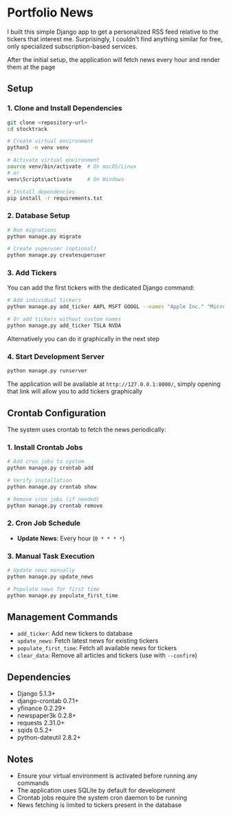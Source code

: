 # Portfolio News

I built this simple Django app to get a personalized RSS feed relative to the tickers that interest me.
Surprisingly, I couldn't find anything similar for free, only specialized subscription-based services.

After the initial setup, the application will fetch news every hour and render them at the page 

## Setup

### 1. Clone and Install Dependencies
```bash
git clone <repository-url>
cd stocktrack

# Create virtual environment
python3 -m venv venv

# Activate virtual environment
source venv/bin/activate  # On macOS/Linux
# or
venv\Scripts\activate     # On Windows

# Install dependencies
pip install -r requirements.txt
```

### 2. Database Setup
```bash
# Run migrations
python manage.py migrate

# Create superuser (optional)
python manage.py createsuperuser
```

### 3. Add Tickers
You can add the first tickers with the dedicated Django command:

```bash
# Add individual tickers
python manage.py add_ticker AAPL MSFT GOOGL --names "Apple Inc." "Microsoft Corporation" "Alphabet Inc."

# Or add tickers without custom names
python manage.py add_ticker TSLA NVDA
```

Alternatively you can do it graphically in the next step

### 4. Start Development Server
```bash
python manage.py runserver
```

The application will be available at `http://127.0.0.1:8000/`, simply opening that link will allow you to add tickers graphically

## Crontab Configuration
The system uses crontab to fetch the news periodically:

### 1. Install Crontab Jobs
```bash
# Add cron jobs to system
python manage.py crontab add

# Verify installation
python manage.py crontab show

# Remove cron jobs (if needed)
python manage.py crontab remove
```

### 2. Cron Job Schedule
- **Update News**: Every hour (`0 * * * *`)

### 3. Manual Task Execution
```bash
# Update news manually
python manage.py update_news

# Populate news for first time
python manage.py populate_first_time
```

## Management Commands

- `add_ticker`: Add new tickers to database
- `update_news`: Fetch latest news for existing tickers
- `populate_first_time`: Fetch all available news for tickers
- `clear_data`: Remove all articles and tickers (use with `--confirm`)


## Dependencies

- Django 5.1.3+
- django-crontab 0.7.1+
- yfinance 0.2.29+
- newspaper3k 0.2.8+
- requests 2.31.0+
- sqids 0.5.2+
- python-dateutil 2.8.2+

## Notes

- Ensure your virtual environment is activated before running any commands
- The application uses SQLite by default for development
- Crontab jobs require the system cron daemon to be running
- News fetching is limited to tickers present in the database
